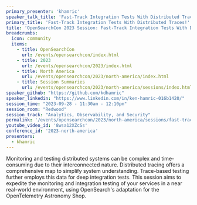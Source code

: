 ```yaml
---
primary_presenter: 'khamric'
speaker_talk_title: 'Fast-Track Integration Tests With Distributed Traces!'
primary_title: 'Fast-Track Integration Tests With Distributed Traces!'
title: 'OpenSearchCon 2023 Session: Fast-Track Integration Tests With Distributed Traces'
breadcrumbs:
  icon: community
  items:
    - title: OpenSearchCon
      url: /events/opensearchcon/index.html
    - title: 2023
      url: /events/opensearchcon/2023/index.html
    - title: North America
      url: /events/opensearchcon/2023/north-america/index.html
    - title: Session Summaries
      url: /events/opensearchcon/2023/north-america/sessions/index.html
speaker_github: "https://github.com/kdhamric"
speaker_linkedin: "https://www.linkedin.com/in/ken-hamric-016b1420/"
session_time: "2023-09-28 - 11:30am - 12:10pm"
session_room: "Redwood"
session_track: "Analytics, Observability, and Security"
permalink: '/events/opensearchcon/2023/north-america/sessions/fast-track-integration-tests-with-distributed-traces.html'
youtube_video_id: '8wsa12XZcSs'
conference_id: '2023-north-america'
presenters:
  - khamric
---
```


Monitoring and testing distributed systems can be complex and time-consuming due to their interconnected nature. Distributed tracing offers a comprehensive map to simplify system understanding. Trace-based testing further employs this data for deep integration tests. This session aims to expedite the monitoring and integration testing of your services in a near real-world environment, using OpenSearch's adaptation for the OpenTelemetry Astronomy Shop.
